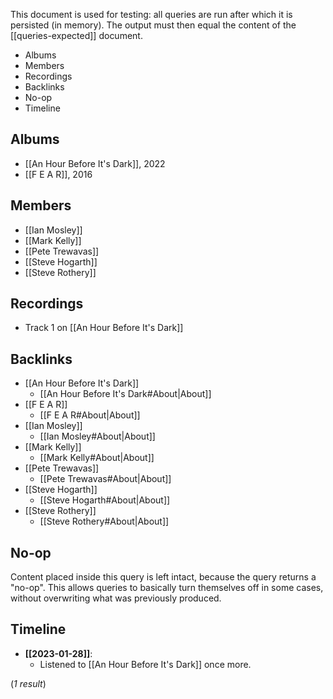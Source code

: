 This document is used for testing: all queries are run after which it is persisted (in memory). The output must then equal the content of the [[queries-expected]] document.

<!--query:toc-->
- Albums
- Members
- Recordings
- Backlinks
- No-op
- Timeline
<!--/query-->

## Albums

<!--query:albums
artist: Marillion
-->
- [[An Hour Before It's Dark]], 2022
- [[F E A R]], 2016
<!--/query-->

## Members

<!--query:members
artist: Marillion
-->
- [[Ian Mosley]]
- [[Mark Kelly]]
- [[Pete Trewavas]]
- [[Steve Hogarth]]
- [[Steve Rothery]]
<!--/query-->

## Recordings

<!--query:recordings
song: Be Hard On Yourself
-->
- Track 1 on [[An Hour Before It's Dark]]
<!--/query-->

## Backlinks

<!--query:backlinks
document: Marillion
-->
- [[An Hour Before It's Dark]]
    - [[An Hour Before It's Dark#About|About]]
- [[F E A R]]
    - [[F E A R#About|About]]
- [[Ian Mosley]]
    - [[Ian Mosley#About|About]]
- [[Mark Kelly]]
    - [[Mark Kelly#About|About]]
- [[Pete Trewavas]]
    - [[Pete Trewavas#About|About]]
- [[Steve Hogarth]]
    - [[Steve Hogarth#About|About]]
- [[Steve Rothery]]
    - [[Steve Rothery#About|About]]
<!--/query-->

## No-op

<!--query:noop-->
Content placed inside this query is left intact, because the query returns a
"no-op". This allows queries to basically turn themselves off in some cases,
without overwriting what was previously produced.
<!--/query-->

## Timeline

<!--query:timeline
document: "An Hour Before It's Dark"
-->
- **[[2023-01-28]]**:
    - Listened to [[An Hour Before It's Dark]] once more.

(*1 result*)
<!--/query-->
